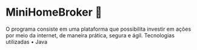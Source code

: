 # MiniHomeBroker 💸
O programa consiste em uma plataforma que possibilita investir em ações por meio da internet, de maneira prática, segura e ágil.
Tecnologias utilizadas
• Java

